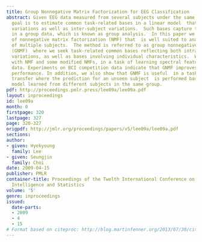 ```yaml
---
title: Group Nonnegative Matrix Factorization for EEG Classification
abstract: Given EEG data measured from several subjects under the same condition,  our
  goal is to estimate common task-related bases in a linear model  that capture intra-subject
  variations as well as inter-subject variations.  Such bases capture the common phenomenon
  in a group data, which is known as group analysis.  In this paper we present a method
  of nonnegative matrix factorization (NMF) that  is well suited to analyze EEG data
  of multiple subjects.  The method is referred to as group nonnegative matrix factorization
  (GNMF)  where we seek task-related common bases reflecting both intra-subject and  inter-subject
  variations, as well as bases involving individual characteristics.  We compare GNMF
  with NMF and some modified NMFs, in a task of learning spectral features  from EEG
  data. Experiments on BCI competition data indicate that GNMF improves  the EEG classification
  performance. In addition, we also show that GNMF is useful  in a task of subject-to-subject
  transfer where the prediction for an unseen subject  is performed based on a linear
  model learned from different subjects in the same group.
pdf: http://proceedings.pmlr.press/lee09a/lee09a.pdf
layout: inproceedings
id: lee09a
month: 0
firstpage: 320
lastpage: 327
page: 320-327
origpdf: http://jmlr.org/proceedings/papers/v5/lee09a/lee09a.pdf
sections: 
author:
- given: Hyekyoung
  family: Lee
- given: Seungjin
  family: Choi
date: 2009-04-15
publisher: PMLR
container-title: Proceedings of the Twelth International Conference on Artificial
  Intelligence and Statistics
volume: '5'
genre: inproceedings
issued:
  date-parts:
  - 2009
  - 4
  - 15
# Format based on citeproc: http://blog.martinfenner.org/2013/07/30/citeproc-yaml-for-bibliographies/
---
```


